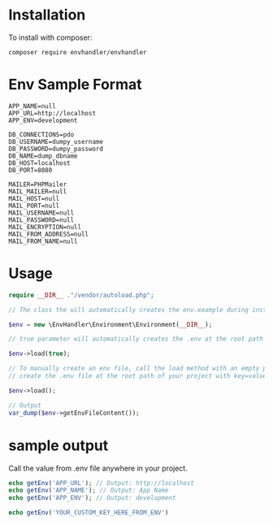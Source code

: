 # Installation
To install with composer:
```
composer require envhandler/envhandler
```
# Env Sample Format
```.env
APP_NAME=null
APP_URL=http://localhost
APP_ENV=development

DB_CONNECTIONS=pdo
DB_USERNAME=dumpy_username
DB_PASSWORD=dumpy_password
DB_NAME=dump_dbname
DB_HOST=localhost
DB_PORT=8080

MAILER=PHPMailer
MAIL_MAILER=null
MAIL_HOST=null
MAIL_PORT=null
MAIL_USERNAME=null
MAIL_PASSWORD=null
MAIL_ENCRYPTION=null
MAIL_FROM_ADDRESS=null
MAIL_FROM_NAME=null
```
# Usage

```php
require __DIR__ ."/vendor/autoload.php";

// The class the will automatically creates the env.example during instantiation.

$env = new \EnvHandler\Environment\Environment(__DIR__);
```
```php
// true parameter will automatically creates the .env at the root path of the your project with the value from .env.example

$env->load(true);
```
```php
// To manually create an env file, call the load method with an empty parameter.
// create the .env file at the root path of your project with key=value format.

$env->load();
```
```php
// Output
var_dump($env->getEnvFileContent());
```
# sample output
Call the value from .env file anywhere in your project.
```php
echo getEnv('APP_URL'); // Output: http://localhost
echo getEnv('APP_NAME'); // Output: App Name
echo getEnv('APP_ENV'); // Output: development

echo getEnv('YOUR_CUSTOM_KEY_HERE_FROM_ENV')
```
